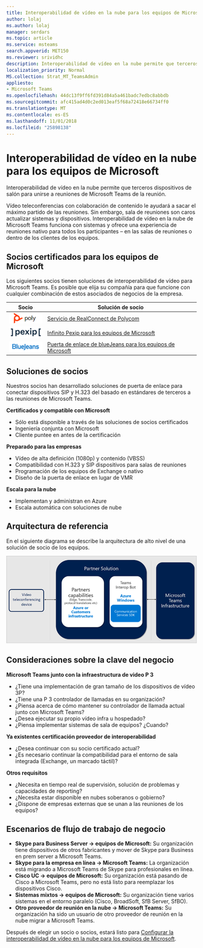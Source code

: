 ```yaml
---
title: Interoperabilidad de vídeo en la nube para los equipos de Microsoft
author: lolaj
ms.author: lolaj
manager: serdars
ms.topic: article
ms.service: msteams
search.appverid: MET150
ms.reviewer: srividhc
description: Interoperabilidad de vídeo en la nube permite que terceros dispositivos de salón para unirse a reuniones de Microsoft Teams de la reunión.
localization_priority: Normal
MS.collection: Strat_MT_TeamsAdmin
appliesto:
- Microsoft Teams
ms.openlocfilehash: 44dc13f9ff6fd391d84a5a461badc7edbc8abbdb
ms.sourcegitcommit: afc415ad4d0c2ed013eaf5f68a72418e66734ff0
ms.translationtype: MT
ms.contentlocale: es-ES
ms.lasthandoff: 11/01/2018
ms.locfileid: "25898138"
---
```

# <a name="cloud-video-interop-for-microsoft-teams"></a>Interoperabilidad de vídeo en la nube para los equipos de Microsoft

Interoperabilidad de vídeo en la nube permite que terceros dispositivos de salón para unirse a reuniones de Microsoft Teams de la reunión.

Vídeo teleconferencias con colaboración de contenido le ayudará a sacar el máximo partido de las reuniones. Sin embargo, sala de reuniones son caros actualizar sistemas y dispositivos. Interoperabilidad de vídeo en la nube de Microsoft Teams funciona con sistemas y ofrece una experiencia de reuniones nativo para todos los participantes – en las salas de reuniones o dentro de los clientes de los equipos. 

## <a name="partners-certified-for-microsoft-teams"></a>Socios certificados para los equipos de Microsoft

Los siguientes socios tienen soluciones de interoperabilidad de vídeo para Microsoft Teams. Es posible que elija su compañía para que funcione con cualquier combinación de estos asociados de negocios de la empresa. 


|Socio|Solución de socio|
|----|---|
|![Polycom RealConnect](media/polycom.png) | <a href="https://aka.ms/PolycomRealConnect" target="_blank">Servicio de RealConnect de Polycom</a> |
|![Pexip infinito](media/pexip.png)| <a href="https://aka.ms/PexipInfinity" target="_blank">Infinito Pexip para los equipos de Microsoft</a> | 
|![Puerta de enlace de blueJeans](media/bluejeans.png)| <a href="https://aka.ms/BluejeansGateway" target="_blank">Puerta de enlace de blueJeans para los equipos de Microsoft</a> |

## <a name="partner-solutions"></a>Soluciones de socios

Nuestros socios han desarrollado soluciones de puerta de enlace para conectar dispositivos SIP y H.323 del basado en estándares de terceros a las reuniones de Microsoft Teams.  
 
**Certificados y compatible con Microsoft**

- Sólo está disponible a través de las soluciones de socios certificados
- Ingeniería conjunta con Microsoft
- Cliente puntee en antes de la certificación

**Preparado para las empresas**

- Vídeo de alta definición (1080p) y contenido (VBSS)
- Compatibilidad con H.323 y SIP dispositivos para salas de reuniones
- Programación de los equipos de Exchange o nativo
- Diseño de la puerta de enlace en lugar de VMR

**Escala para la nube**

- Implementan y administran en Azure
- Escala automática con soluciones de nube

 
## <a name="reference-architecture"></a>Arquitectura de referencia

En el siguiente diagrama se describe la arquitectura de alto nivel de una solución de socio de los equipos.

![Solución de socio de interoperabilidad de vídeo en la nube de los equipos](media/teams-cloud-video-interop-partner-solution.png)

## <a name="key-business-considerations"></a>Consideraciones sobre la clave del negocio

**Microsoft Teams junto con la infraestructura de video P 3**

- ¿Tiene una implementación de gran tamaño de los dispositivos de vídeo 3P?
- ¿Tiene una P 3 controlador de llamadas en su organización?
- ¿Piensa acerca de cómo mantener su controlador de llamada actual junto con Microsoft Teams?
- ¿Desea ejecutar su propio vídeo infra u hospedado? 
- ¿Piensa implementar sistemas de sala de equipos? ¿Cuando?

**Ya existentes certificación proveedor de interoperabilidad**

- ¿Desea continuar con su socio certificado actual?
- ¿Es necesario continuar la compatibilidad para el entorno de sala integrada (Exchange, un marcado táctil)?

**Otros requisitos**

- ¿Necesita en tiempo real de supervisión, solución de problemas y capacidades de reporting?
- ¿Necesita estar disponible en nubes soberanos o gobierno?
- ¿Dispone de empresas externas que se unan a las reuniones de los equipos? 

## <a name="business-workflow-scenarios"></a>Escenarios de flujo de trabajo de negocio

- **Skype para Business Server -> equipos de Microsoft:** Su organización tiene dispositivos de otros fabricantes y mover de Skype para Business en prem server a Microsoft Teams.  
- **Skype para la empresa en línea -> Microsoft Teams:** La organización está migrando a Microsoft Teams de Skype para profesionales en línea.
- **Cisco UC -> equipos de Microsoft:** Su organización está pasando de Cisco a Microsoft Teams, pero no está listo para reemplazar los dispositivos Cisco.
- **Sistemas mixtos -> equipos de Microsoft:** Su organización tiene varios sistemas en el entorno paralelo (Cisco, BroadSoft, SfB Server, SfBO).
- **Otro proveedor de reunión en la nube -> Microsoft Teams:** Su organización ha sido un usuario de otro proveedor de reunión en la nube migrar a Microsoft Teams.


Después de elegir un socio o socios, estará listo para [Configurar la interoperabilidad de vídeo en la nube para los equipos de Microsoft](cloud-video-interop-for-teams-set-up.md). 
